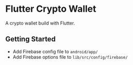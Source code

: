 # Flutter Crypto Wallet

A crypto wallet build with Flutter.

## Getting Started

- Add Firebase config file to `android/app/`
- Add Firebase options file to `lib/src/config/firebase/`